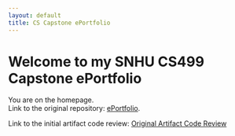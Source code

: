 ```yaml
---
layout: default
title: CS Capstone ePortfolio
---
```


# Welcome to my SNHU CS499 Capstone ePortfolio

You are on the homepage.  
Link to the original repository: [ePortfolio](https://github.com/gmv-git-hub/cs-capstone-eportfolio).

Link to the initial artifact code review: [Original Artifact Code Review](https://youtu.be/bJ29PdBD5y4)
